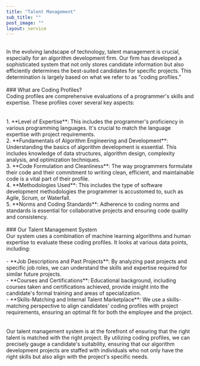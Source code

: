 ```yaml
---
title: "Talent Management"
sub_title: ""
post_image: ""
layout: service
---
```


<br/>
In the evolving landscape of technology, talent management is crucial, especially for an algorithm development firm. Our firm has developed a sophisticated system that not only stores candidate information but also efficiently determines the best-suited candidates for specific projects. This determination is largely based on what we refer to as "coding profiles."
<br/>
<br/>
### What are Coding Profiles?
<br/>
Coding profiles are comprehensive evaluations of a programmer's skills and expertise. These profiles cover several key aspects:
<br/>
<br/>
<br/>
1. **Level of Expertise**: This includes the programmer's proficiency in various programming languages. It's crucial to match the language expertise with project requirements.
<br/>
2. **Fundamentals of Algorithm Engineering and Development**: Understanding the basics of algorithm development is essential. This includes knowledge of data structures, algorithm design, complexity analysis, and optimization techniques.
<br/>
3. **Code Formulation and Cleanliness**: The way programmers formulate their code and their commitment to writing clean, efficient, and maintainable code is a vital part of their profile.
<br/>
4. **Methodologies Used**: This includes the type of software development methodologies the programmer is accustomed to, such as Agile, Scrum, or Waterfall.
<br/>
5. **Norms and Coding Standards**: Adherence to coding norms and standards is essential for collaborative projects and ensuring code quality and consistency.
<br/>
<br/>
### Our Talent Management System
<br/>
Our system uses a combination of machine learning algorithms and human expertise to evaluate these coding profiles. It looks at various data points, including:
<br/>
<br/>
- **Job Descriptions and Past Projects**: By analyzing past projects and specific job roles, we can understand the skills and expertise required for similar future projects.
<br/>
- **Courses and Certifications**: Educational background, including courses taken and certifications achieved, provide insight into the candidate's formal training and areas of specialization.
<br/>
- **Skills-Matching and Internal Talent Marketplace**: We use a skills-matching perspective to align candidates' coding profiles with project requirements, ensuring an optimal fit for both the employee and the project.
<br/>
<br/>
<br/>
Our talent management system is at the forefront of ensuring that the right talent is matched with the right project. By utilizing coding profiles, we can precisely gauge a candidate's suitability, ensuring that our algorithm development projects are staffed with individuals who not only have the right skills but also align with the project's specific needs.

